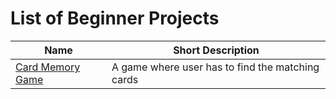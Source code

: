 # List of Beginner Projects

| Name                                                                                                                              | Short Description                                |
| --------------------------------------------------------------------------------------------------------------------------------- | ------------------------------------------------ |
| <a href="https://github.com/jamoliddinsaidov/practice-projects/tree/main/2-intermediate/01_card_memory_game">Card Memory Game</a> | A game where user has to find the matching cards |

